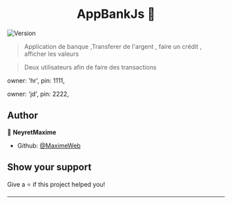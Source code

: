 

  <h1 align="center">AppBankJs 👋</h1>
<p>
  <img alt="Version" src="https://img.shields.io/badge/version-1.0.0-blue.svg?cacheSeconds=2592000" />
</p>

> Application de banque ,Transferer de l'argent , faire un crédit , afficher les valeurs

> Deux utilisateurs afin de faire des transactions

  owner: 'hr',
  pin: 1111,


  owner: 'jd',
  pin: 2222,



## Author

👤 **NeyretMaxime**

* Github: [@MaximeWeb](https://github.com/MaximeWeb)

## Show your support

Give a ⭐️ if this project helped you!

***


 
